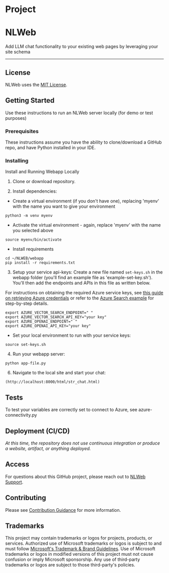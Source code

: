 # Project


# NLWeb

Add LLM chat functionality to your existing web pages by leveraging your site schema

-----------------------------------------------------------------

## License 

NLWeb uses the [MIT License](LICENSE).


## Getting Started

Use these instructions to run an NLWeb server locally (for demo or test purposes)

### Prerequisites

These instructions assume you have the ability to clone/download a GitHub repo, and have Python installed in your IDE.


### Installing

Install and Running Webapp Locally

1. Clone or download repository.

2. Install dependencies:

  - Create a virtual environment (if you don't have one), replacing 'myenv' with the name you want to give your environment
```
python3 -m venv myenv
```

  - Activate the virtual environment - again, replace 'myenv' with the name you selected above 
```
source myenv/bin/activate
```

  - Install requirements
```
cd ~/NLWEB/webapp
pip install -r requirements.txt
```

3. Setup your service api-keys:
Create a new file named `set-keys.sh` in the webapp folder (you'll find an example file as 'example-set-key.sh').  You'll then add the endpoints and APIs in this file as written below.

For instructions on obtaining the required Azure service keys, see [this guide on retrieving Azure credentials](https://learn.microsoft.com/en-us/azure/ai-services/openai/how-to/keys) or refer to the [Azure Search example](https://learn.microsoft.com/en-us/azure/search/search-security-api-keys) for step-by-step details.
```
export AZURE_VECTOR_SEARCH_ENDPOINT=" " 
export AZURE_VECTOR_SEARCH_API_KEY="your key"
export AZURE_OPENAI_ENDPOINT=" "
export AZURE_OPENAI_API_KEY="your key"
```

- Set your local environment to run with your service keys:

```
source set-keys.sh
```

4. Run your webapp server: 
```
python app-file.py
```

6. Navigate to the local site and start your chat:
```
(http://localhost:8000/html/str_chat.html)
```

## Tests

To test your variables are correctly set to connect to Azure, see azure-connectivity.py


## Deployment (CI/CD)

_At this time, the repository does not use continuous integration or produce a website, artifact, or anything deployed._

## Access

For questions about this GitHub project, please reach out to [NLWeb Support](mailto:NLWebSup@microsoft.com).

## Contributing

Please see [Contribution Guidance](CONTRIBUTING.md) for more information.

## Trademarks

This project may contain trademarks or logos for projects, products, or services. Authorized use of Microsoft 
trademarks or logos is subject to and must follow 
[Microsoft's Trademark & Brand Guidelines](https://www.microsoft.com/en-us/legal/intellectualproperty/trademarks/usage/general).
Use of Microsoft trademarks or logos in modified versions of this project must not cause confusion or imply Microsoft sponsorship.
Any use of third-party trademarks or logos are subject to those third-party's policies.

